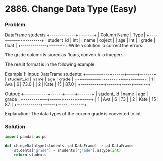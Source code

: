 # 2886. Change Data Type (Easy)

### Problem

DataFrame students
+-------------+--------+
| Column Name | Type   |
+-------------+--------+
| student_id  | int    |
| name        | object |
| age         | int    |
| grade       | float  |
+-------------+--------+
Write a solution to correct the errors:

The grade column is stored as floats, convert it to integers.

The result format is in the following example.



Example 1:
Input:
DataFrame students:
+------------+------+-----+-------+
| student_id | name | age | grade |
+------------+------+-----+-------+
| 1          | Ava  | 6   | 73.0  |
| 2          | Kate | 15  | 87.0  |
+------------+------+-----+-------+

Output:
+------------+------+-----+-------+
| student_id | name | age | grade |
+------------+------+-----+-------+
| 1          | Ava  | 6   | 73    |
| 2          | Kate | 15  | 87    |
+------------+------+-----+-------+

Explanation:
The data types of the column grade is converted to int.

### Solution

```py
import pandas as pd

def changeDatatype(students: pd.DataFrame) -> pd.DataFrame:
    students['grade'] = students['grade'].astype(int)
    return students
```
